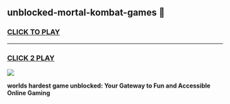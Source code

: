 
## unblocked-mortal-kombat-games 👋
<h3>
<a href="https://premium.freeplayer.one?title=unblocked-mortal-kombat-games&ref=14F">CLICK TO PLAY</a></h3>
<hr>

<h3>
<a href="https://premium.freeplayer.one?title=unblocked-mortal-kombat-games&ref=14F">CLICK 2 PLAY</a>
  
</h3>

<a href="https://premium.freeplayer.one?title=unblocked-mortal-kombat-games&ref=12F/"><img src="https://clearcache.store/games.png"></a>


**worlds hardest game unblocked: Your Gateway to Fun and Accessible Online Gaming**
